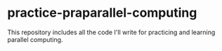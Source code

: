 # practice-praparallel-computing
 This repository includes all the code I'll write for practicing and learning parallel computing.
